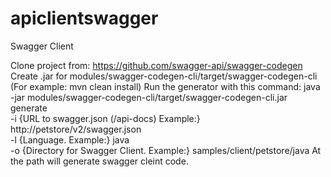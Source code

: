 # apiclientswagger
Swagger Client

Clone project from: https://github.com/swagger-api/swagger-codegen
Create .jar for modules/swagger-codegen-cli/target/swagger-codegen-cli
		(For example: mvn clean install)
Run the generator with this command:
	java -jar modules/swagger-codegen-cli/target/swagger-codegen-cli.jar generate \
  		-i {URL to swagger.json (/api-docs) Example:} http://petstore/v2/swagger.json \
  		-l {Language.  Example:} java \
  		-o {Directory for Swagger Client. Example:} samples/client/petstore/java
At the path will generate swagger cleint code.
